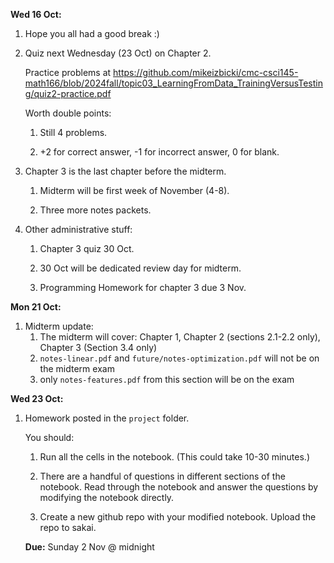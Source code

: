 **Wed 16 Oct:**

1. Hope you all had a good break :)

1. Quiz next Wednesday (23 Oct) on Chapter 2.

    Practice problems at <https://github.com/mikeizbicki/cmc-csci145-math166/blob/2024fall/topic03_LearningFromData_TrainingVersusTesting/quiz2-practice.pdf>

    Worth double points:

    1. Still 4 problems.

    1. +2 for correct answer, -1 for incorrect answer, 0 for blank.

1. Chapter 3 is the last chapter before the midterm.

    1. Midterm will be first week of November (4-8).

    1. Three more notes packets.

1. Other administrative stuff:

    1. Chapter 3 quiz 30 Oct.

    1. 30 Oct will be dedicated review day for midterm.

    1. Programming Homework for chapter 3 due 3 Nov.

**Mon 21 Oct:**

1. Midterm update:
    1. The midterm will cover: Chapter 1, Chapter 2 (sections 2.1-2.2 only), Chapter 3 (Section 3.4 only)
    1. `notes-linear.pdf` and `future/notes-optimization.pdf` will not be on the midterm exam
    1. only `notes-features.pdf` from this section will be on the exam

**Wed 23 Oct:**

1. Homework posted in the `project` folder.

    You should:

    1. Run all the cells in the notebook.
        (This could take 10-30 minutes.)

    1. There are a handful of questions in different sections of the notebook.
        Read through the notebook and answer the questions by modifying the notebook directly.

    1. Create a new github repo with your modified notebook.
        Upload the repo to sakai.

    **Due:** Sunday 2 Nov @ midnight

